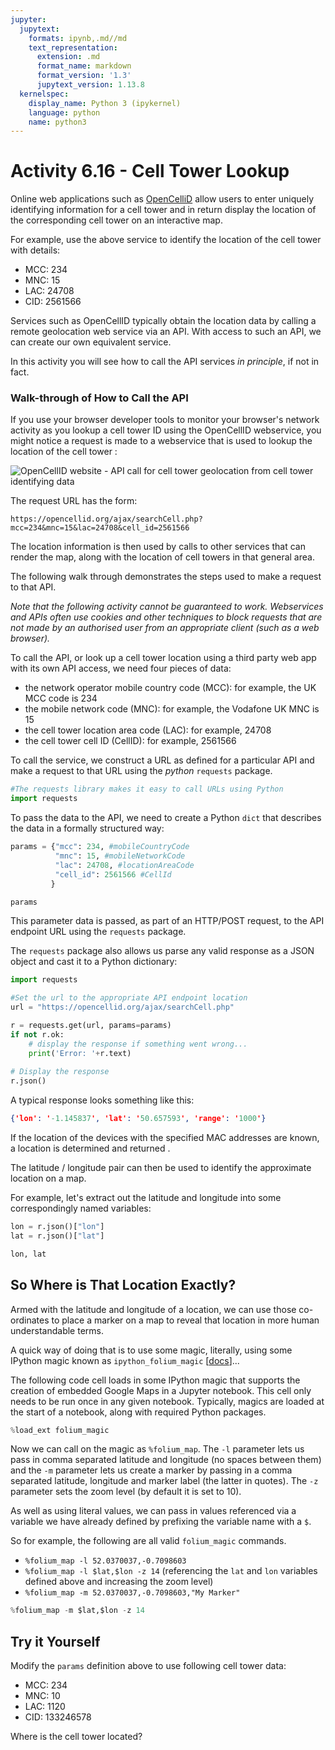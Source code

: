 ```yaml
---
jupyter:
  jupytext:
    formats: ipynb,.md//md
    text_representation:
      extension: .md
      format_name: markdown
      format_version: '1.3'
      jupytext_version: 1.13.8
  kernelspec:
    display_name: Python 3 (ipykernel)
    language: python
    name: python3
---
```


<a name="cellTowers"></a>
# Activity 6.16 - Cell Tower Lookup

Online web applications such as [OpenCelliD](https://www.opencellid.org/) allow users to enter uniquely identifying information for a cell tower and in return display the location of the corresponding cell tower on an interactive map.

For example, use the above service to identify the location of the cell tower with details:

- MCC: 234
- MNC: 15
- LAC: 24708
- CID: 2561566

Services such as OpenCellID typically obtain the location data by calling a remote geolocation web service via an API. With access to such an API, we can create our own equivalent service.

In this activity you will see how to call the API services *in principle*, if not in fact.


### Walk-through of How to Call the API

If you use your browser developer tools to monitor your browser's network activity as you lookup a cell tower ID using the OpenCellID webservice, you might notice a request is made to a webservice that is used to lookup the location of the cell tower :

![OpenCellID website - API call for cell tower geolocation from cell tower identifying data](images/OpenCelliD_api_call.png)

The request URL has the form:

`https://opencellid.org/ajax/searchCell.php?mcc=234&mnc=15&lac=24708&cell_id=2561566`

The location information is then used by calls to other services that can render the map, along with the location of cell towers in that general area.


The following walk through demonstrates the steps used to make a request to that API.

*Note that the following activity cannot be guaranteed to work. Webservices and APIs often use cookies and other techniques to block requests that are not made by an authorised user from an appropriate client (such as a web browser).*


To call the API, or look up a cell tower location using a third party web app with its own API access, we need four pieces of data:

- the network operator mobile country code (MCC): for example, the UK MCC code is 234
- the mobile network code (MNC): for example, the Vodafone UK MNC is 15
- the cell tower location area code (LAC): for example, 24708
- the cell tower cell ID (CellID): for example, 2561566

To call the service, we construct a URL as defined for a particular API and make a request to that URL using the *python* `requests` package.

```python
#The requests library makes it easy to call URLs using Python
import requests
```

To pass the data to the API, we need to create a Python `dict` that describes the data in a formally structured way:

```python
params = {"mcc": 234, #mobileCountryCode
          "mnc": 15, #mobileNetworkCode
          "lac": 24708, #locationAreaCode
          "cell_id": 2561566 #CellId
         }

params
```

This parameter data is passed, as part of an HTTP/POST request, to the API endpoint URL using the `requests` package.

The `requests` package also allows us parse any valid response as a JSON object and cast it to a Python dictionary:

```python
import requests

#Set the url to the appropriate API endpoint location
url = "https://opencellid.org/ajax/searchCell.php"

r = requests.get(url, params=params)
if not r.ok:
    # display the response if something went wrong...
    print('Error: '+r.text)
    
# Display the response
r.json()
```

A typical response looks something like this:

```json
{'lon': '-1.145837', 'lat': '50.657593', 'range': '1000'}
 ```

If the location of the devices with the specified MAC addresses are known, a location is determined and returned .

The latitude / longitude pair can then be used to identify the approximate location on a map.

For example, let's extract out the latitude and longitude into some correspondingly named variables:

```python
lon = r.json()["lon"]
lat = r.json()["lat"]

lon, lat
```

## So Where is That Location Exactly?


Armed with the latitude and longitude of a location, we can use those co-ordinates to place a marker on a map to reveal that location in more human understandable terms.

A quick way of doing that is to use some magic, literally, using some IPython magic known as `ipython_folium_magic` [[docs](https://github.com/psychemedia/ipython_magic_folium)]...

The following code cell loads in some IPython magic that supports the creation of embedded Google Maps in a Jupyter notebook. This cell only needs to be run once in any given notebook. Typically, magics are loaded at the start of a notebook, along with required Python packages. 

```python
%load_ext folium_magic
```

Now we can call on the magic as `%folium_map`. The `-l` parameter lets us pass in comma separated latitude and longitude (no spaces between them) and the `-m` parameter lets us create a marker by passing in a comma separated latitude, longitude and marker label (the latter in quotes). The `-z` parameter sets the zoom level (by default it is set to 10).

As well as using literal values, we can pass in values referenced via a variable we have already defined by prefixing the variable name with a `$`.

So for example, the following are all valid `folium_magic` commands. 

- `%folium_map -l 52.0370037,-0.7098603`
- `%folium_map -l $lat,$lon -z 14` (referencing the `lat` and `lon` variables defined above and increasing the zoom level)
- `%folium_map -m 52.0370037,-0.7098603,"My Marker"`

```python
%folium_map -m $lat,$lon -z 14
```

## Try it Yourself

Modify the `params` definition above to use following cell tower data:

- MCC: 234
- MNC: 10
- LAC: 1120
- CID: 133246578

Where is the cell tower located?
